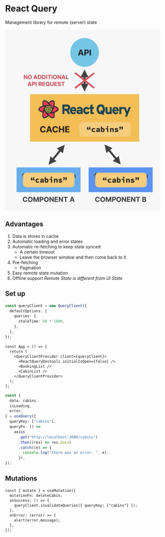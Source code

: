 # React Query

Management library for remote (server) state

![alt text](image.png)

## Advantages

1. Data is stores in cache
2. Automatic loading and error states
3. Automatic re-fetching to keep state synced
   - A certain timeout
   - Leave the browser window and then come back to it
4. Pre-fetching
   - Pagination
5. Easy remote state mutation
6. Offline support
   _Remote State is different from UI State_

## Set up

```ts
const queryClient = new QueryClient({
  defaultOptions: {
    queries: {
      staleTime: 60 * 1000,
    },
  },
});
```

```tsx
const App = () => {
  return (
    <QueryClientProvider client={queryClient}>
      <ReactQueryDevtools initialIsOpen={false} />
      <BookingList />
      <CabinList />
    </QueryClientProvider>
  );
};
```

```ts
const {
  data: cabins,
  isLoading,
  error,
} = useQuery({
  queryKey: ["cabins"],
  queryFn: () =>
    axios
      .get("http://localhost:3000/cabins")
      .then((res) => res.data)
      .catch((e) => {
        console.log("there was an error: ", e);
      }),
});
```

## Mutations

```tsx
const { mutate } = useMutation({
  mutationFn: deleteCabin,
  onSuccess: () => {
    queryClient.invalidateQueries({ queryKey: ["cabins"] });
  },
  onError: (error) => {
    alert(error.message);
  },
});
```
